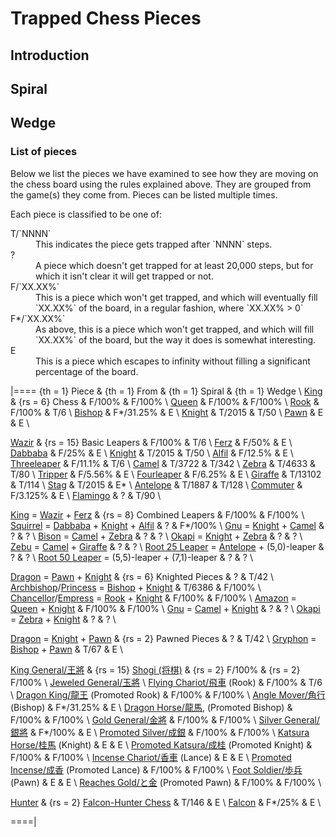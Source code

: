 # Trapped Chess Pieces

## Introduction

## Spiral

## Wedge

### List of pieces

Below we list the pieces we have examined to see how they are moving
on the chess board using the rules explained above. They are grouped
from the game(s) they come from. Pieces can be listed multiple times.

Each piece is classified to be one of:

<dl markdown="1">
<dt>T/`NNNN`</dt>
<dd>This indicates the piece gets trapped after `NNNN` steps.
<dt>?</dt>
<dd>A piece which doesn't get trapped for at least 20,000 steps, but
    for which it isn't clear it will get trapped or not.
<dt>F/`XX.XX%`</dt>
<dd>This is a piece which won't get trapped, and which will eventually
    fill `XX.XX%` of the board, in a regular fashion, where `XX.XX% > 0`</dd>
<dt>F*/`XX.XX%`</dt>
<dd>As above, this is a piece which won't get trapped, and which will
    fill `XX.XX%` of the board, but the way it does is somewhat
    interesting.
<dt>E</dt>
<dd>This is a piece which escapes to infinity without filling a significant
    percentage of the board.</dd>
</dl>

|====
{th = 1} Piece  &
{th = 1} From   &
{th = 1} Spiral &
{th = 1} Wedge  \\
[King](king.html)                  & {rs = 6} Chess
                                   & F/100%    & F/100%   \\
[Queen](queen.html)                & F/100%    & F/100%   \\
[Rook](rook.html)                  & F/100%    & T/6      \\
[Bishop](bishop.html)              & F*/31.25% & E        \\
[Knight](knight.html)              & T/2015    & T/50     \\
[Pawn](pawn.html)                  & E         & E        \\

[Wazir](wazir.html)                & {rs = 15} Basic Leapers
                                   & F/100%    & T/6      \\
[Ferz](ferz.html)                  & F/50%     & E        \\
[Dabbaba](dabbaba.html)            & F/25%     & E        \\
[Knight](knight.html)              & T/2015    & T/50     \\
[Alfil](alfil.html)                & F/12.5%   & E        \\
[Threeleaper](threeleaper.html)    & F/11.1%   & T/6      \\
[Camel](camel.html)                & T/3722    & T/342    \\
[Zebra](zebra.html)                & T/4633    & T/80     \\
[Tripper](tripper.html)            & F/5.56%   & E        \\
[Fourleaper](fourleaper.html)      & F/6.25%   & E        \\
[Giraffe](giraffe.html)            & T/13102   & T/114    \\
[Stag](stag.html)                  & T/2015    & E*       \\
[Antelope](antelope.html)          & T/1887    & T/128    \\
[Commuter](commuter.html)          & F/3.125%  & E        \\
[Flamingo](flamingo.html)          & ?         & T/90     \\

[King](king.html) = [Wazir](wazir.html) + [Ferz](ferz.html)
                                   & {rs = 8} Combined Leapers
                                   & F/100%    & F/100%   \\
[Squirrel](squirrel.html) = [Dabbaba](dabbaba.html) + [Knight](knight.html) +
                            [Alfil](alfil.html) 
                                   & ?         & F*/100%  \\
[Gnu](gnu.html) = [Knight](knight.html) + [Camel](camel.html)
                                   & ?         & ?        \\
[Bison](bison.html) = [Camel](camel.html) + [Zebra](zebra.html)
                                   & ?         & ?        \\
[Okapi](okapi.html) = [Knight](knight.html) + [Zebra](zebra.html)
                                   & ?         & ?        \\
[Zebu](zebu.html) = [Camel](camel.html) + [Giraffe](giraffe.html)
                                   & ?         & ?        \\
[Root 25 Leaper](root_25_leaper.html) = [Antelope](antelope.html) +
                                        (5,0)-leaper
                                   & ?         & ?        \\
[Root 50 Leaper](root_50_leaper.html) = (5,5)-leaper + (7,1)-leaper
                                   & ?         & ?        \\

[Dragon](dragon.html) = [Pawn](pawn.html) + [Knight](knight.html)
                                   & {rs = 6} Knighted Pieces
                                   & ?         & T/42     \\
[Archbishop](archbishop.html)/[Princess](archbishop.html?piece=princess)
                             = [Bishop](bishop.html) + [Knight](knight.html)
                                   & T/6386    & F/100%   \\
[Chancellor](chancellor.html)/[Empress](chancellor.html?piece=empress)
                             = [Rook](rook.html) + [Knight](knight.html)
                                   & F/100%    & F/100%   \\
[Amazon](amazon.html) =  [Queen](queen.html) + [Knight](knight.html)
                                   & F/100%    & F/100%   \\
[Gnu](gnu.html) = [Camel](camel.html) + [Knight](knight.html)
                                   & ?         & ?        \\
[Okapi](okapi.html) = [Zebra](zebra.html) + [Knight](knight.html)
                                   & ?         & ?        \\

[Dragon](dragon.html) = [Knight](knight.html) + [Pawn](pawn.html)
                                   & {rs = 2} Pawned Pieces
                                   & ?         & T/42     \\
[Gryphon](gryphon.html) = [Bishop](bishop.html) + [Pawn](pawn.html)
                                   & T/67      & E        \\

[King General/&#x738b;&#x5c07;](king.html?piece=king_general)
                                   & {rs = 15}
                                     [Shogi (&#x5c06;&#x68cb;)](#wiki:Shogi)
                                   & {rs = 2} F/100%    & {rs = 2} F/100%   \\
[Jeweled General/&#x7389;&#x5c07;](king.html?piece=jeweled_general) \\
[Flying Chariot/&#x98db;&#x8eca;](rook.html?piece=flying_chariot) (Rook)
                                   & F/100% & T/6 \\
[Dragon King/&#x9f8d;&#x738b;](dragon_king.html) (Promoted Rook)
                                   & F/100% & F/100% \\
[Angle Mover/&#x89d2;&#x884c;](bishop.html?piece=angle_mover) (Bishop)
                                   & F*/31.25% & E \\
[Dragon Horse/&#x9f8d;&#x99ac;](dragon_horse.html), (Promoted Bishop)
                                   & F/100% & F/100% \\
[Gold General/&#x91d1;&#x5c07;](gold_general.html)
                                   & F/100% & F/100% \\
[Silver General/&#x9280;&#x5c07;](silver_general.html)
                                   & F*/100% & E \\
[Promoted Silver/&#x6210;&#x9280;](gold_general.html?piece=promoted_silver)
                                   & F/100% & F/100% \\
[Katsura Horse/&#x6842;&#x99ac;](katsura_horse.html) (Knight)
                                   & E & E \\
[Promoted Katsura/&#x6210;&#x6842;](gold_general.html?piece=promoted_katsura)
  (Promoted Knight)                & F/100% & F/100% \\
[Incense Chariot/&#x9999;&#x8eca;](incense_chariot.html) (Lance)
                                   & E & E \\
[Promoted Incense/&#x6210;&#x9999;](gold_general.html?piece=promoted_incense)
  (Promoted Lance)                 & F/100% & F/100% \\
[Foot Soldier/&#x6b69;&#x5175;](pawn.html?piece=foot_soldier) (Pawn)
                                   & E & E \\
[Reaches Gold/&#x3068;&#x91d1;](gold_general.html?piece=reaches_gold)
  (Promoted Pawn)                  & F/100% & F/100% \\

[Hunter](hunter.html)              & {rs = 2} [Falcon-Hunter
                                               Chess](#wiki:Falcon-hunter_chess)
                                   & T/146     & E        \\
[Falcon](falcon.html)              & F*/25%    & E        \\

====|

